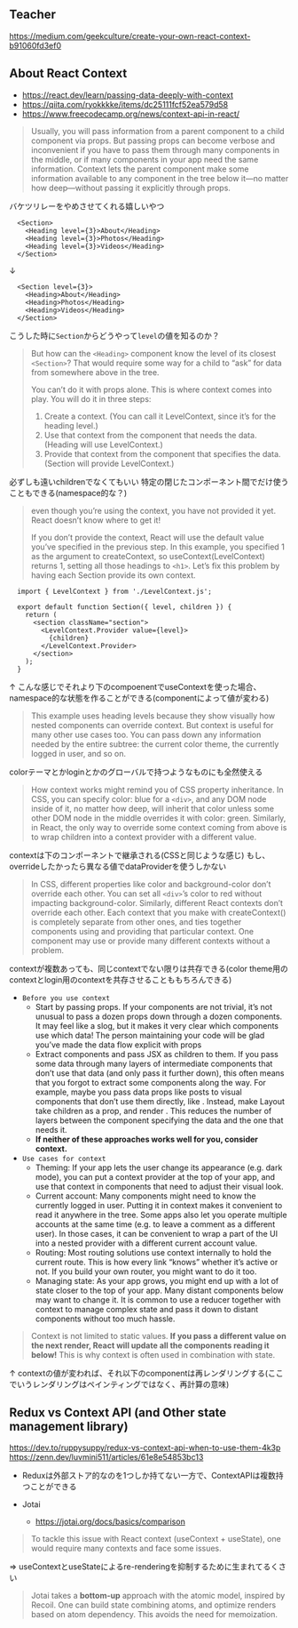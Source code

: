 ## Teacher
https://medium.com/geekculture/create-your-own-react-context-b91060fd3ef0

## About React Context
- https://react.dev/learn/passing-data-deeply-with-context
- https://qiita.com/ryokkkke/items/dc25111fcf52ea579d58
- https://www.freecodecamp.org/news/context-api-in-react/

> Usually, you will pass information from a parent component to a child component via props. But passing props can become verbose and inconvenient if you have to pass them through many components in the middle, or if many components in your app need the same information. Context lets the parent component make some information available to any component in the tree below it—no matter how deep—without passing it explicitly through props.

バケツリレーをやめさせてくれる嬉しいやつ

```tsx
  <Section>
    <Heading level={3}>About</Heading>
    <Heading level={3}>Photos</Heading>
    <Heading level={3}>Videos</Heading>
  </Section>
```
↓
```tsx
  <Section level={3}>
    <Heading>About</Heading>
    <Heading>Photos</Heading>
    <Heading>Videos</Heading>
  </Section>
```
こうした時に`Section`からどうやって`level`の値を知るのか？

> But how can the `<Heading>` component know the level of its closest `<Section>`? That would require some way for a child to “ask” for data from somewhere above in the tree.
>
> You can’t do it with props alone. This is where context comes into play. You will do it in three steps:
>
> 1. Create a context. (You can call it LevelContext, since it’s for the heading level.)
> 2. Use that context from the component that needs the data. (Heading will use LevelContext.)
> 3. Provide that context from the component that specifies the data. (Section will provide LevelContext.)

必ずしも遠いchildrenでなくてもいい
特定の閉じたコンポーネント間でだけ使うこともできる(namespace的な？)

> even though you’re using the context, you have not provided it yet. React doesn’t know where to get it!
>
> If you don’t provide the context, React will use the default value you’ve specified in the previous step. In this example, you specified 1 as the argument to createContext, so useContext(LevelContext) returns 1, setting all those headings to `<h1>`. Let’s fix this problem by having each Section provide its own context.

```tsx
  import { LevelContext } from './LevelContext.js';

  export default function Section({ level, children }) {
    return (
      <section className="section">
        <LevelContext.Provider value={level}>
          {children}
        </LevelContext.Provider>
      </section>
    );
  }
```
↑ こんな感じでそれより下のcompoenentでuseContextを使った場合、namespace的な状態を作ることができる(componentによって値が変わる)

> This example uses heading levels because they show visually how nested components can override context. But context is useful for many other use cases too. You can pass down any information needed by the entire subtree: the current color theme, the currently logged in user, and so on.

colorテーマとかloginとかのグローバルで持つようなものにも全然使える

> How context works might remind you of CSS property inheritance. In CSS, you can specify color: blue for a `<div>`, and any DOM node inside of it, no matter how deep, will inherit that color unless some other DOM node in the middle overrides it with color: green. Similarly, in React, the only way to override some context coming from above is to wrap children into a context provider with a different value.

contextは下のコンポーネントで継承される(CSSと同じような感じ)
もし、overrideしたかったら異なる値でdataProviderを使うしかない

> In CSS, different properties like color and background-color don’t override each other. You can set all  `<div>`’s color to red without impacting background-color. Similarly, different React contexts don’t override each other. Each context that you make with createContext() is completely separate from other ones, and ties together components using and providing that particular context. One component may use or provide many different contexts without a problem.

contextが複数あっても、同じcontextでない限りは共存できる(color theme用のcontextとlogin用のcontextを共存させることももちろんできる)

- `Before you use context`
  - Start by passing props. If your components are not trivial, it’s not unusual to pass a dozen props down through a dozen components. It may feel like a slog, but it makes it very clear which components use which data! The person maintaining your code will be glad you’ve made the data flow explicit with props
  - Extract components and pass JSX as children to them. If you pass some data through many layers of intermediate components that don’t use that data (and only pass it further down), this often means that you forgot to extract some components along the way. For example, maybe you pass data props like posts to visual components that don’t use them directly, like <Layout posts={posts} />. Instead, make Layout take children as a prop, and render <Layout><Posts posts={posts} /></Layout>. This reduces the number of layers between the component specifying the data and the one that needs it.
  - **If neither of these approaches works well for you, consider context.**
- `Use cases for context`
  - Theming: If your app lets the user change its appearance (e.g. dark mode), you can put a context provider at the top of your app, and use that context in components that need to adjust their visual look.
  - Current account: Many components might need to know the currently logged in user. Putting it in context makes it convenient to read it anywhere in the tree. Some apps also let you operate multiple accounts at the same time (e.g. to leave a comment as a different user). In those cases, it can be convenient to wrap a part of the UI into a nested provider with a different current account value.
  - Routing: Most routing solutions use context internally to hold the current route. This is how every link “knows” whether it’s active or not. If you build your own router, you might want to do it too.
  - Managing state: As your app grows, you might end up with a lot of state closer to the top of your app. Many distant components below may want to change it. It is common to use a reducer together with context to manage complex state and pass it down to distant components without too much hassle.

> Context is not limited to static values. **If you pass a different value on the next render, React will update all the components reading it below!** This is why context is often used in combination with state.

↑ contextの値が変われば、それ以下のcomponentは再レンダリングする(ここでいうレンダリングはペインティングではなく、再計算の意味)

## Redux vs Context API (and Other state management library)
https://dev.to/ruppysuppy/redux-vs-context-api-when-to-use-them-4k3p
https://zenn.dev/luvmini511/articles/61e8e54853bc13


- Reduxは外部ストア的なのを1つしか持てない一方で、ContextAPIは複数持つことができる

- Jotai
  - https://jotai.org/docs/basics/comparison

> To tackle this issue with React context (useContext + useState), one would require many contexts and face some issues.

=> useContextとuseStateによるre-renderingを抑制するために生まれてるくさい

> Jotai takes a **bottom-up** approach with the atomic model, inspired by Recoil. One can build state combining atoms, and optimize renders based on atom dependency. This avoids the need for memoization.
